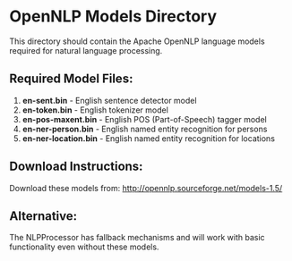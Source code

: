 # OpenNLP Models Directory

This directory should contain the Apache OpenNLP language models required for natural language processing.

## Required Model Files:
1. **en-sent.bin** - English sentence detector model
2. **en-token.bin** - English tokenizer model  
3. **en-pos-maxent.bin** - English POS (Part-of-Speech) tagger model
4. **en-ner-person.bin** - English named entity recognition for persons
5. **en-ner-location.bin** - English named entity recognition for locations

## Download Instructions:
Download these models from: http://opennlp.sourceforge.net/models-1.5/

## Alternative:
The NLPProcessor has fallback mechanisms and will work with basic functionality even without these models.